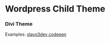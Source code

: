 # Wordpress Child Theme

### Divi Theme 

Examples: [slavo3dev codepen](https://codepen.io/slavo3dev)
